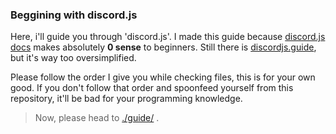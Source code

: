 ### Beggining with discord.js
Here, i'll guide you through 'discord.js'. 
I made this guide because [discord.js docs](https://discord.js.org/#/docs/) makes absolutely **0 sense** to beginners.
Still there is [discordjs.guide](https://discordjs.guide/), but it's way too oversimplified.

Please follow the order I give you while checking files, this is for your own good. 
If you don't follow that order and spoonfeed yourself from this repository, it'll be bad for your programming knowledge.

> Now, please head to [./guide/](https://github.com/Darkgoatie/Darkgoatie-s-guide-to-discord.js/blob/main/guide/create-bot.md) .
